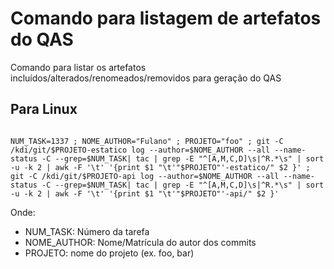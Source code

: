 # Comando para listagem de artefatos do QAS

Comando para listar os artefatos incluídos/alterados/renomeados/removidos para geração do QAS

## Para Linux

``` console

NUM_TASK=1337 ; NOME_AUTHOR="Fulano" ; PROJETO="foo" ; git -C /kdi/git/$PROJETO-estatico log --author=$NOME_AUTHOR --all --name-status -C --grep=$NUM_TASK| tac | grep -E "^[A,M,C,D]\s|^R.*\s" | sort -u -k 2 | awk -F '\t' '{print $1 "\t'"$PROJETO"'-estatico/" $2 }' ; git -C /kdi/git/$PROJETO-api log --author=$NOME_AUTHOR --all --name-status -C --grep=$NUM_TASK| tac | grep -E "^[A,M,C,D]\s|^R.*\s" | sort -u -k 2 | awk -F '\t' '{print $1 "\t'"$PROJETO"'-api/" $2 }'

```

Onde:

- NUM_TASK: Número da tarefa
- NOME_AUTHOR: Nome/Matrícula do autor dos commits
- PROJETO: nome do projeto (ex. foo, bar)

